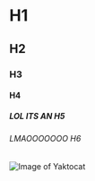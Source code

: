 # H1
## H2
### H3
#### H4
##### LOL ITS AN H5
###### LMAOOOOOOO H6

![Image of Yaktocat](https://octodex.github.com/images/yaktocat.png)
